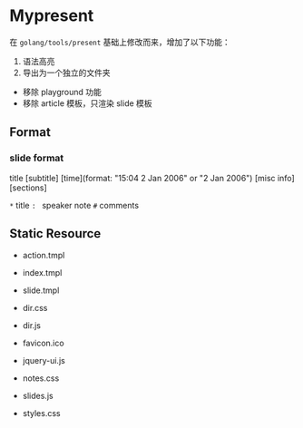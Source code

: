 # Mypresent

在 `golang/tools/present` 基础上修改而来，增加了以下功能：

1. 语法高亮
2. 导出为一个独立的文件夹

- 移除 playground 功能
- 移除 article 模板，只渲染 slide 模板

## Format

### slide format

title
[subtitle]
[time](format: "15:04 2 Jan 2006" or "2 Jan 2006")
<blank>
[misc info]
[sections]

`*` title
`: ` speaker note
`#` comments

## Static Resource

- action.tmpl
- index.tmpl
- slide.tmpl

- dir.css
- dir.js
- favicon.ico
- jquery-ui.js
- notes.css
- slides.js
- styles.css
